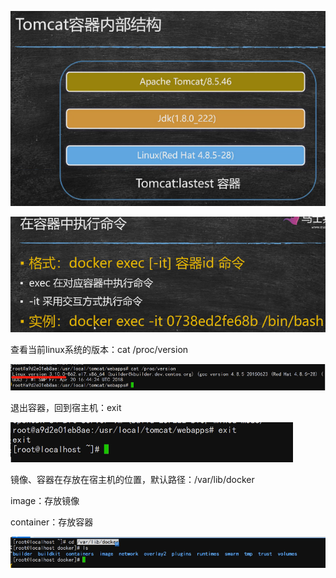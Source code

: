 ![image-20201222074159168](05-容器内部结构.assets/image-20201222074159168.png)

![image-20201222074611514](05-容器内部结构.assets/image-20201222074611514.png)

查看当前linux系统的版本：cat /proc/version

![image-20201222074803024](05-容器内部结构.assets/image-20201222074803024.png)

退出容器，回到宿主机：exit 

![image-20201222075007117](05-容器内部结构.assets/image-20201222075007117.png)

镜像、容器在存放在宿主机的位置，默认路径：/var/lib/docker

image：存放镜像

container：存放容器



![image-20201222075128146](05-容器内部结构.assets/image-20201222075128146.png)